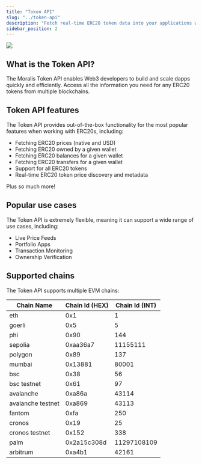 ```yaml
---
title: "Token API"
slug: "../token-api"
description: "Fetch real-time ERC20 token data into your applications with Moralis’s powerful cross-chain Token API, providing seamless access to price, ownership and transfer data."
sidebar_position: 2
---
```


![](/img/content/7b281e7-image.webp)

## What is the Token API?

The Moralis Token API enables Web3 developers to build and scale dapps quickly and efficiently. Access all the information you need for any ERC20 tokens from multiple blockchains.

## Token API features

The Token API provides out-of-the-box functionality for the most popular features when working with ERC20s, including:

- Fetching ERC20 prices (native and USD)
- Fetching ERC20 owned by a given wallet
- Fetching ERC20 balances for a given wallet
- Fetching ERC20 transfers for a given wallet
- Support for all ERC20 tokens
- Real-time ERC20 token price discovery and metadata

Plus so much more!

## Popular use cases

The Token API is extremely flexible, meaning it can support a wide range of use cases, including: 

- Live Price Feeds
- Portfolio Apps
- Transaction Monitoring
- Ownership Verification

## Supported chains

The Token API supports multiple EVM chains:

| Chain Name        | Chain Id (HEX) | Chain Id (INT) |
| ----------------- | -------------- | -------------- |
| eth               | 0x1            | 1              |
| goerli            | 0x5            | 5              |
| phi               | 0x90           | 144            |
| sepolia           | 0xaa36a7       | 11155111       |
| polygon           | 0x89           | 137            |
| mumbai            | 0x13881        | 80001          |
| bsc               | 0x38           | 56             |
| bsc testnet       | 0x61           | 97             |
| avalanche         | 0xa86a         | 43114          |
| avalanche testnet | 0xa869         | 43113          |
| fantom            | 0xfa           | 250            |
| cronos            | 0x19           | 25             |
| cronos testnet    | 0x152          | 338            |
| palm              | 0x2a15c308d    | 11297108109    |
| arbitrum          | 0xa4b1         | 42161          |

